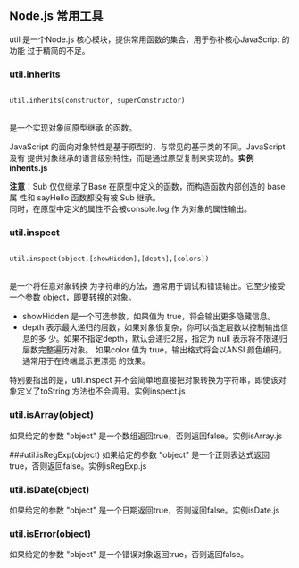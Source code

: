 ## Node.js 常用工具
util 是一个Node.js 核心模块，提供常用函数的集合，用于弥补核心JavaScript 的功能 过于精简的不足。<br/>

### util.inherits
<code>
util.inherits(constructor, superConstructor)
</code><br/>

是一个实现对象间原型继承 的函数。<br/>

JavaScript 的面向对象特性是基于原型的，与常见的基于类的不同。JavaScript 没有 提供对象继承的语言级别特性，而是通过原型复制来实现的。**实例inherits.js**<br/>

**注意**：Sub 仅仅继承了Base 在原型中定义的函数，而构造函数内部创造的 base 属 性和 sayHello 函数都没有被 Sub 继承。<br/>
同时，在原型中定义的属性不会被console.log 作 为对象的属性输出。<br/>

### util.inspect
<code>
util.inspect(object,[showHidden],[depth],[colors])
</code><br/>

是一个将任意对象转换 为字符串的方法，通常用于调试和错误输出。它至少接受一个参数 object，即要转换的对象。<br/>

* showHidden 是一个可选参数，如果值为 true，将会输出更多隐藏信息。
* depth 表示最大递归的层数，如果对象很复杂，你可以指定层数以控制输出信息的多 少。如果不指定depth，默认会递归2层，指定为 null 表示将不限递归层数完整遍历对象。 如果color 值为 true，输出格式将会以ANSI 颜色编码，通常用于在终端显示更漂亮 的效果。

特别要指出的是，util.inspect 并不会简单地直接把对象转换为字符串，即使该对 象定义了toString 方法也不会调用。实例inspect.js

### util.isArray(object)
如果给定的参数 "object" 是一个数组返回true，否则返回false。实例isArray.js

###util.isRegExp(object)
如果给定的参数 "object" 是一个正则表达式返回true，否则返回false。实例isRegExp.js

### util.isDate(object)
如果给定的参数 "object" 是一个日期返回true，否则返回false。实例isDate.js

### util.isError(object)
如果给定的参数 "object" 是一个错误对象返回true，否则返回false。
